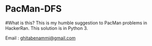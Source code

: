 # PacMan-DFS
#What is this?
This is my humble suggestion to PacMan problems in HackerRan. This solution is in Python 3. 






Email : ghitabenammi@gmail.com
